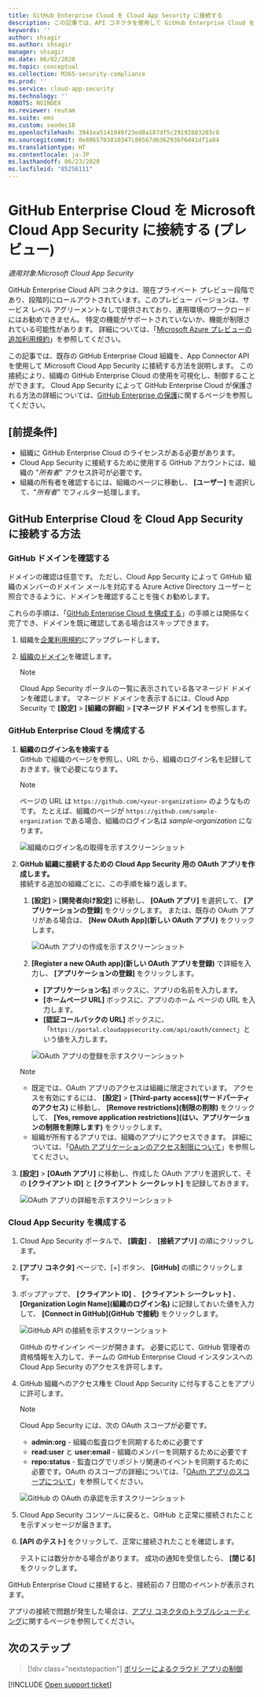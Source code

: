 ```yaml
---
title: GitHub Enterprise Cloud を Cloud App Security に接続する
description: この記事では、API コネクタを使用して GitHub Enterprise Cloud を Cloud App Security に接続し、使用状況を表示および制御する方法について説明します。
keywords: ''
author: shsagir
ms.author: shsagir
manager: shsagir
ms.date: 06/02/2020
ms.topic: conceptual
ms.collection: M365-security-compliance
ms.prod: ''
ms.service: cloud-app-security
ms.technology: ''
ROBOTS: NOINDEX
ms.reviewer: reutam
ms.suite: ems
ms.custom: seodec18
ms.openlocfilehash: 3941ea5141049f23ed8a187df5c29192883203c8
ms.sourcegitcommit: 0e8065703810347c86567d636293bf6d41df1a84
ms.translationtype: HT
ms.contentlocale: ja-JP
ms.lasthandoff: 06/23/2020
ms.locfileid: "85256111"
---
```

# <a name="connect-github-enterprise-cloud-to-microsoft-cloud-app-security-preview"></a>GitHub Enterprise Cloud を Microsoft Cloud App Security に接続する (プレビュー)

*適用対象:Microsoft Cloud App Security*

GitHub Enterprise Cloud API コネクタは、現在プライベート プレビュー段階であり、段階的にロールアウトされています。このプレビュー バージョンは、サービス レベル アグリーメントなしで提供されており、運用環境のワークロードにはお勧めできません。 特定の機能がサポートされていないか、機能が制限されている可能性があります。 詳細については、「[Microsoft Azure プレビューの追加利用規約](https://azure.microsoft.com/support/legal/preview-supplemental-terms/)」を参照してください。

この記事では、既存の GitHub Enterprise Cloud 組織を、App Connector API を使用して Microsoft Cloud App Security に接続する方法を説明します。 この接続により、組織の GitHub Enterprise Cloud の使用を可視化し、制御することができます。 Cloud App Security によって GitHub Enterprise Cloud が保護される方法の詳細については、[GitHub Enterprise の保護](protect-github.md)に関するページを参照してください。

## <a name="prerequisites"></a>[前提条件]

- 組織に GitHub Enterprise Cloud のライセンスがある必要があります。
- Cloud App Security に接続するために使用する GitHub アカウントには、組織の "*所有者*" アクセス許可が必要です。
- 組織の所有者を確認するには、組織のページに移動し、 **[ユーザー]** を選択して、"*所有者*" でフィルター処理します。

## <a name="how-to-connect-github-enterprise-cloud-to-cloud-app-security"></a>GitHub Enterprise Cloud を Cloud App Security に接続する方法

### <a name="verify-your-github-domains"></a>GitHub ドメインを確認する

ドメインの確認は任意です。 ただし、Cloud App Security によって GitHub 組織のメンバーのドメイン メールを対応する Azure Active Directory ユーザーと照合できるように、ドメインを確認することを強くお勧めします。

これらの手順は、「[GitHub Enterprise Cloud を構成する](#configure-github-enterprise-cloud)」の手順とは関係なく完了でき、ドメインを既に確認してある場合はスキップできます。

1. 組織を[企業利用規約](https://help.github.com/en/github/setting-up-and-managing-organizations-and-teams/upgrading-to-the-corporate-terms-of-service)にアップグレードします。
1. [組織のドメイン](https://help.github.com/en/github/setting-up-and-managing-organizations-and-teams/verifying-your-organizations-domain)を確認します。

    > [!NOTE]
    > Cloud App Security ポータルの一覧に表示されている各マネージド ドメインを確認します。 マネージド ドメインを表示するには、Cloud App Security で **[設定]**  >  **[組織の詳細]**  >  **[マネージド ドメイン]** を参照します。

### <a name="configure-github-enterprise-cloud"></a>GitHub Enterprise Cloud を構成する

1. **組織のログイン名を検索する**  
GitHub で組織のページを参照し、URL から、組織のログイン名を記録しておきます。後で必要になります。

    > [!NOTE]
    > ページの URL は `https://github.com/<your-organization>` のようなものです。 たとえば、組織のページが `https://github.com/sample-organization` である場合、組織のログイン名は *sample-organization* になります。

    ![組織のログイン名の取得を示すスクリーンショット](media/connect-github-org-login-name.png)

1. **GitHub 組織に接続するための Cloud App Security 用の OAuth アプリを作成します。**  
接続する追加の組織ごとに、この手順を繰り返します。

    1. **[設定]**  >  **[開発者向け設定]** に移動し、 **[OAuth アプリ]** を選択して、 **[アプリケーションの登録]** をクリックします。 または、既存の OAuth アプリがある場合は、 **[New OAuth App]\(新しい OAuth アプリ\)** をクリックします。

        ![OAuth アプリの作成を示すスクリーンショット](media/connect-github-create-oauth-app.png)

    1. **[Register a new OAuth app]\(新しい OAuth アプリを登録\)** で詳細を入力し、 **[アプリケーションの登録]** をクリックします。
        - **[アプリケーション名]** ボックスに、アプリの名前を入力します。
        - **[ホームページ URL]** ボックスに、アプリのホーム ページの URL を入力します。
        - **[認証コールバックの URL]** ボックスに、「`https://portal.cloudappsecurity.com/api/oauth/connect`」という値を入力します。

        ![OAuth アプリの登録を示すスクリーンショット](media/connect-github-register-oauth-app.png)

    > [!NOTE]
    >
    > - 既定では、OAuth アプリのアクセスは組織に限定されています。 アクセスを有効にするには、 **[設定]**  >  **[Third-party access]\(サードパーティのアクセス\)** に移動し、 **[Remove restrictions]\(制限の削除\)** をクリックして、 **[Yes, remove application restrictions]\(はい、アプリケーションの制限を削除します\)** をクリックします。
    > - 組織が所有するアプリでは、組織のアプリにアクセスできます。 詳細については、「[OAuth アプリケーションのアクセス制限について](https://help.github.com/en/github/setting-up-and-managing-organizations-and-teams/about-oauth-app-access-restrictions)」を参照してください。

1. **[設定]**  >  **[OAuth アプリ]** に移動し、作成した OAuth アプリを選択して、その **[クライアント ID]** と **[クライアント シークレット]** を記録しておきます。

    ![OAuth アプリの詳細を示すスクリーンショット](media/connect-github-oauth-app-details.png)

### <a name="configure-cloud-app-security"></a>Cloud App Security を構成する

1. Cloud App Security ポータルで、 **[調査]** 、 **[接続アプリ]** の順にクリックします。

1. **[アプリ コネクタ]** ページで、[+] ボタン、 **[GitHub]** の順にクリックします。

1. ポップアップで、 **[クライアント ID]** 、 **[クライアント シークレット]** 、 **[Organization Login Name]\(組織のログイン名\)** に記録しておいた値を入力して、 **[Connect in GitHub]\(GitHub で接続\)** をクリックします。

    ![GitHub API の接続を示すスクリーンショット](media/connect-github-connect-app.png)

    GitHub のサインイン ページが開きます。 必要に応じて、GitHub 管理者の資格情報を入力して、チームの GitHub Enterprise Cloud インスタンスへの Cloud App Security のアクセスを許可します。

1. GitHub 組織へのアクセス権を Cloud App Security に付与することをアプリに許可します。

    > [!NOTE]
    > Cloud App Security には、次の OAuth スコープが必要です。
    >
    > - **admin:org** - 組織の監査ログを同期するために必要です
    > - **read:user** と **user:email** - 組織のメンバーを同期するために必要です
    > - **repo:status** - 監査ログでリポジトリ関連のイベントを同期するために必要です。OAuth のスコープの詳細については、「[OAuth アプリのスコープについて](https://developer.github.com/apps/building-oauth-apps/understanding-scopes-for-oauth-apps/)」を参照してください。

    ![GitHub の OAuth の承認を示すスクリーンショット](media/connect-github-authorize-app.png)

1. Cloud App Security コンソールに戻ると、GitHub と正常に接続されたことを示すメッセージが届きます。

1. **[API のテスト]** をクリックして、正常に接続されたことを確認します。

    テストには数分かかる場合があります。 成功の通知を受信したら、 **[閉じる]** をクリックします。

GitHub Enterprise Cloud に接続すると、接続前の 7 日間のイベントが表示されます。

アプリの接続で問題が発生した場合は、[アプリ コネクタのトラブルシューティング](troubleshooting-api-connectors-using-error-messages.md)に関するページを参照してください。

## <a name="next-steps"></a>次のステップ

> [!div class="nextstepaction"]
> [ポリシーによるクラウド アプリの制御](control-cloud-apps-with-policies.md)

[!INCLUDE [Open support ticket](includes/support.md)]
